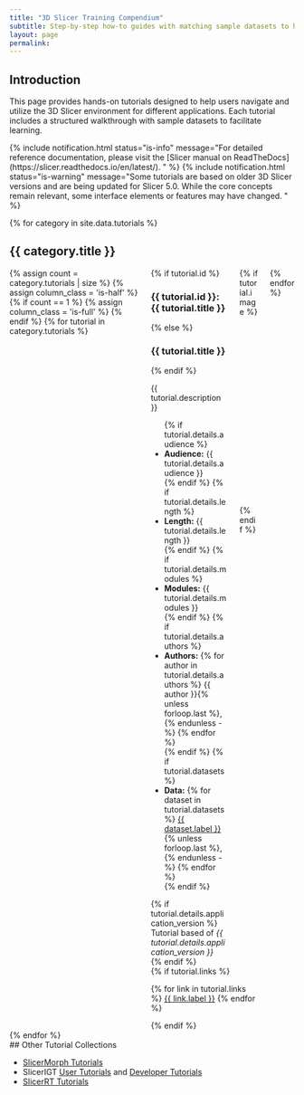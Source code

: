 ```yaml
---
title: "3D Slicer Training Compendium"
subtitle: Step-by-step how-to guides with matching sample datasets to help you effectively use 3D Slicer for a variety of tasks.
layout: page
permalink:
---
```


<h2 id="introduction">Introduction</h2>
<p>
This page provides hands-on tutorials designed to help users navigate and utilize the 3D Slicer environment for different applications. Each tutorial includes a structured walkthrough with sample datasets to facilitate learning.</p>
{% include notification.html
  status="is-info"
  message="For detailed reference documentation, please visit the [Slicer manual on ReadTheDocs](https://slicer.readthedocs.io/en/latest/).
" %}
{% include notification.html
  status="is-warning"
  message="Some tutorials are based on older 3D Slicer versions and are being updated for Slicer 5.0. While the core concepts remain relevant, some interface elements or features may have changed.
" %}

{% for category in site.data.tutorials %}
<h2 id="{{ category.id }}">{{ category.title }}</h2>

<div class="columns is-multiline">
  {% assign count = category.tutorials | size %}
  {% assign column_class = 'is-half' %}
  {% if count == 1 %}
    {% assign column_class = 'is-full' %}
  {% endif %}
  {% for tutorial in category.tutorials %}
  <div class="column {{ column_class }}">
    <div class="box tutorial">
      <div class="columns">
        <div class="column is-two-thirds">
          <div class="has-text-centered-mobile">
            {% if tutorial.id %}
            <h3 id="{{ tutorial.id }}">{{ tutorial.id }}: {{ tutorial.title }}</h3>
            {% else %}
            <h3>{{ tutorial.title }}</h3>
            {% endif %}
            <p>{{ tutorial.description }}</p>
          </div>
          <ul>
            {% if tutorial.details.audience %}
            <li><strong>Audience:</strong> {{ tutorial.details.audience }}</li>
            {% endif %}
            {% if tutorial.details.length %}
            <li><strong>Length:</strong> {{ tutorial.details.length }}</li>
            {% endif %}
            {% if tutorial.details.modules %}
            <li><strong>Modules:</strong> {{ tutorial.details.modules }}</li>
            {% endif %}
            {% if tutorial.details.authors %}
            <li><strong>Authors:</strong>
              {% for author in tutorial.details.authors %}
                {{ author }}{% unless forloop.last %}, {% endunless -%}
              {% endfor %}
            </li>
            {% endif %}
            {% if tutorial.datasets %}
            <li><strong>Data:</strong>
            {% for dataset in tutorial.datasets %}
              <a href="{{ dataset.url }}" class="is-link" target="_blank">{{ dataset.label }}</a>{% unless forloop.last %}, {% endunless -%}
            {% endfor %}
            </li>
            {% endif %}
          </ul>
          {% if tutorial.details.application_version %}
          <div>Tutorial based of <i>{{ tutorial.details.application_version }}</i></div>
          {% endif %}
        </div>
        <div class="column">
          {% if tutorial.image %}
          <figure class="image">
            <img src="{{ tutorial.image }}" alt="{{ tutorial.title }}">
          </figure>
          {% endif %}
        </div>
      </div>
      <div class="has-text-centered-mobile">
        {% if tutorial.links %}
        <p>
          {% for link in tutorial.links %}
          <a href="{{ link.url }}" class="button is-link" target="_blank">{{ link.label }}</a>
          {% endfor %}
        </p>
        {% endif %}
      </div>
    </div>
  </div>
  {% endfor %}
</div>
{% endfor %}

<div class="box" markdown="1">
## Other Tutorial Collections

- [SlicerMorph Tutorials](https://github.com/SlicerMorph/Tutorials)
- SlicerIGT [User Tutorials](https://www.slicerigt.org/wp/user-tutorials/) and [Developer Tutorials](https://www.slicerigt.org/wp/developer-tutorial/)
- [SlicerRT Tutorials](https://www.slicer.org/wiki/Documentation/Nightly/Extensions/SlicerRT#Tutorials)

</div>
